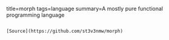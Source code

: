 title=morph
tags=language
summary=A mostly pure functional programming language
~~~~~~

[Source](https://github.com/st3v3nmw/morph)

